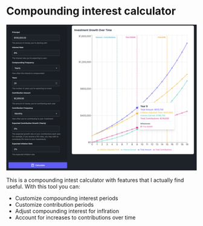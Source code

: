 # Compounding interest calculator

![Screenshot](static/screenshot.png)

This is a compounding intest calculator with features that I actually find useful. With this tool you can:

- Customize compounding interest periods
- Customize contribution periods
- Adjust compounding interest for inflration
- Account for increases to contributions over time
